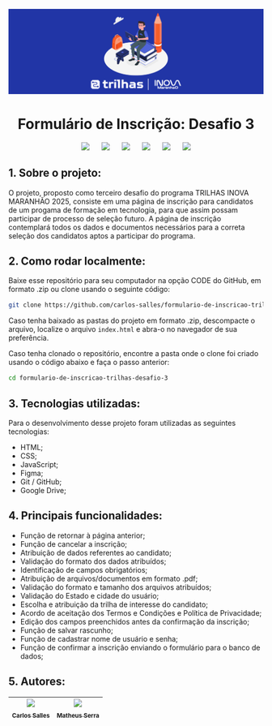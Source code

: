 ![Ilustração de jovem com notebook e materiais escolares](/assets/imagens/banner-readme.png)

<h1 align="center"> Formulário de Inscrição: Desafio 3<br></h1>

<p align="center">
    <img src="https://img.shields.io/badge/Trilha-JOGOS-2135A6" style="margin-right: 20px;"/>
    <img src="https://img.shields.io/badge/HTML-orange" style="margin-right: 20px;" />
    <img src="https://img.shields.io/badge/CSS-blue" style="margin-right: 20px;"/>
    <img src="https://img.shields.io/badge/JS-yellow" style="margin-right: 20px;"/>
    <img src="https://img.shields.io/badge/Git-GitHub-black?labelColor=orange" style="margin-right: 20px;" />
    <img src="https://img.shields.io/badge/Finalizado-green" />
</p>

<h2> 1. Sobre o projeto:<br></h2>

O projeto, proposto como terceiro desafio do programa TRILHAS INOVA MARANHÃO 2025, consiste em uma página de inscrição para candidatos de um progama de formação em tecnologia, para
que assim possam participar de processo de seleção futuro. A página de inscrição
contemplará todos os dados e documentos necessários para a correta seleção dos
candidatos aptos a participar do programa.

<h2> 2. Como rodar localmente:<br></h2>

Baixe esse repositório para seu computador na opção CODE do GitHub, em formato .zip ou clone usando o seguinte código:

```bash
git clone https://github.com/carlos-salles/formulario-de-inscricao-trilhas-desafio-3.git
```

Caso tenha baixado as pastas do projeto em formato .zip, descompacte o arquivo, localize o arquivo `index.html` e abra-o no navegador de sua preferência.<br>

Caso tenha clonado o repositório, encontre a pasta onde o clone foi criado usando o código abaixo e faça o passo anterior:

```bash
cd formulario-de-inscricao-trilhas-desafio-3
```

<h2> 3. Tecnologias utilizadas:<br></h2>

Para o desenvolvimento desse projeto foram utilizadas as seguintes tecnologias:

- HTML;
- CSS;
- JavaScript;
- Figma;
- Git / GitHub;
- Google Drive;

<h2> 4. Principais funcionalidades:<br></h2>

- Função de retornar à página anterior;
- Função de cancelar a inscrição;
- Atribuição de dados referentes ao candidato;
- Validação do formato dos dados atribuídos;
- Identificação de campos obrigatórios;
- Atribuição de arquivos/documentos em formato .pdf;
- Validação do formato e tamanho dos arquivos atribuídos;
- Validação do Estado e cidade do usuário;
- Escolha e atribuição da trilha de interesse do candidato;
- Acordo de aceitação dos Termos e Condições e Política de Privacidade;
- Edição dos campos preenchidos antes da confirmação da inscrição;
- Função de salvar rascunho;
- Função de cadastrar nome de usuário e senha;
- Função de confirmar a inscrição enviando o formulário para o banco de dados;

<h2> 5. Autores:<br></h2>

| [<img src="https://avatars.githubusercontent.com/u/61566441?v=4" width=115><br><sub>Carlos Salles</sub>](https://github.com/carlos-salles) | [<img src="https://avatars.githubusercontent.com/u/197693253?s=400&u=2b1f41421b2f8b68725a65c23c95f043a5ea795f&v=4" width=115><br><sub>Matheus Serra</sub>](https://github.com/0Serra) |
| :----------------------------------------------------------------------------------------------------------------------------------------: | :-----------------------------------------------------------------------------------------------------------------------------------------------------------------------------------: |
